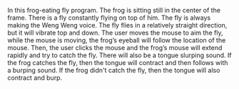 In this frog-eating fly program. 
The frog is sitting still in the center of the frame. 
There is a fly constantly flying on top of him. 
The fly is always making the Weng Weng voice. 
The fly flies in a relatively straight direction, but it will vibrate top and down. 
The user moves the mouse to aim the fly, while the mouse is moving, the frog’s eyeball will follow the location of the mouse. 
Then, the user clicks the mouse and the frog’s mouse will extend rapidly and try to catch the fly. 
There will also be a tongue slurping sound. 
If the frog catches the fly, then the tongue will contract and then follows with a burping sound. 
If the frog didn't catch the fly, then the tongue will also contract and burp.
